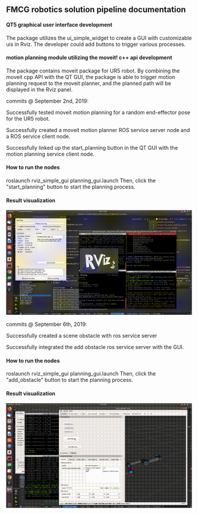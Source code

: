 ## **FMCG robotics solution pipeline documentation**

#### **QT5 graphical user interface development**
The package utilizes the ui_simple_widget to create a GUI with customizable uis in Rviz.
The developer could add buttons to trigger various processes.

#### **motion planning module utilizing the moveit! c++ api development**
The package contains moveit package for UR5 robot. By combining the moveit cpp API with the QT GUI, the package is able to
trigger motion planning request to the moveit planner, and the planned path will be displayed in the Rviz panel.

commits @ September 2nd, 2019:

Successfully tested moveit motion planning for a random end-effector pose for the UR5 robot.

Successfully created a moveit motion planner ROS service server node and a ROS service client node.

Successfully linked up the start_planning button in the QT GUI with the motion planning service client node.

#### **How to run the nodes**
roslaunch rviz_simple_gui planning_gui.launch
Then, click the "start_planning" button to start the planning process.
#### **Result visualization**

![result](imgs/gui_moveit.gif)


commits @ September 6th, 2019:

Successfully created a scene obstacle with ros service server

Successfully integrated the add obstacle ros service server with the GUI.

#### **How to run the nodes**
roslaunch rviz_simple_gui planning_gui.launch
Then, click the "add_obstacle" button to start the planning process.
#### **Result visualization**

![result](imgs/moveit_gui_obstacle.gif)

